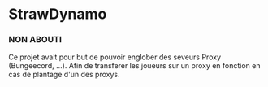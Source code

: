 # StrawDynamo

### NON ABOUTI

Ce projet avait pour but de pouvoir englober des seveurs Proxy (Bungeecord, ...). Afin de transferer les joueurs sur un proxy en fonction en cas de plantage d'un des proxys.

